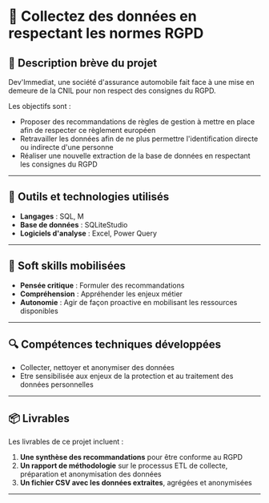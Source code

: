 # 🌟 Collectez des données en respectant les normes RGPD

## 📝 Description brève du projet
Dev'Immediat, une société d'assurance automobile fait face à une mise en demeure de la CNIL pour non respect des consignes du RGPD.

Les objectifs sont :
- Proposer des recommandations de règles de gestion à mettre en place afin de respecter ce règlement européen
- Retravailler les données afin de ne plus permettre l'identification directe ou indirecte d'une personne
- Réaliser une nouvelle extraction de la base de données en respectant les consignes du RGPD

---

## 🧰 Outils et technologies utilisés
- **Langages** : SQL, M
- **Base de données** : SQLiteStudio
- **Logiciels d'analyse** : Excel, Power Query
  
---

## 🧠 Soft skills mobilisées
- **Pensée critique** : Formuler des recommandations
- **Compréhension** : Appréhender les enjeux métier
- **Autonomie** : Agir de façon proactive en mobilisant les ressources disponibles
---

## 🔍 Compétences techniques développées
- Collecter, nettoyer et anonymiser des données
- Etre sensibilisée aux enjeux de la protection et au traitement des données personnelles

---

## 📦 Livrables
Les livrables de ce projet incluent :
1. **Une synthèse des recommandations** pour être conforme au RGPD
2. **Un rapport de méthodologie** sur le processus ETL de collecte, préparation et anonymisation des données
3. **Un fichier CSV avec les données extraites**, agrégées et anonymisées

---
